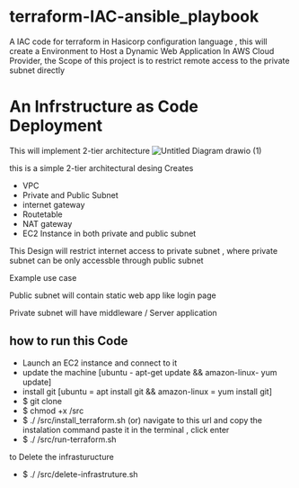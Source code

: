 # terraform-IAC-ansible_playbook
A IAC code for terraform in Hasicorp configuration language , this will create a Environment to Host a Dynamic Web Application In AWS Cloud Provider, the Scope of this project is to restrict remote access to the private subnet directly
# An Infrstructure as Code Deployment
This will implement 2-tier architecture
![Untitled Diagram drawio (1)](https://github.com/Lourdez/terraform-IAC-ansible_playbook/assets/54675124/ace5f431-8b90-4c55-85dd-533fb4c69820)

this is a simple 2-tier architectural desing Creates 
+ VPC
+ Private and Public Subnet
+ internet gateway
+ Routetable
+ NAT gateway
+ EC2 Instance in both private and public subnet 

This Design will restrict internet access to private subnet , where private subnet can be only accessble through public subnet 

Example use case

Public subnet will contain static web app like login page

Private subnet will have middleware / Server application 

## how to run this Code 
+ Launch an EC2 instance and connect to it
+ update the machine [ubuntu - apt-get update && amazon-linux- yum update]
+ install git [ubuntu = apt install git && amazon-linux = yum install git]
+ $ git clone 
+ $ chmod +x /src
+ $ ./ /src/install_terraform.sh (or) navigate to this url and copy the instalation command paste it in the terminal , click enter
+ $ ./ /src/run-terraform.sh

to Delete the infrasturucture 
+ $ ./ /src/delete-infrastruture.sh
